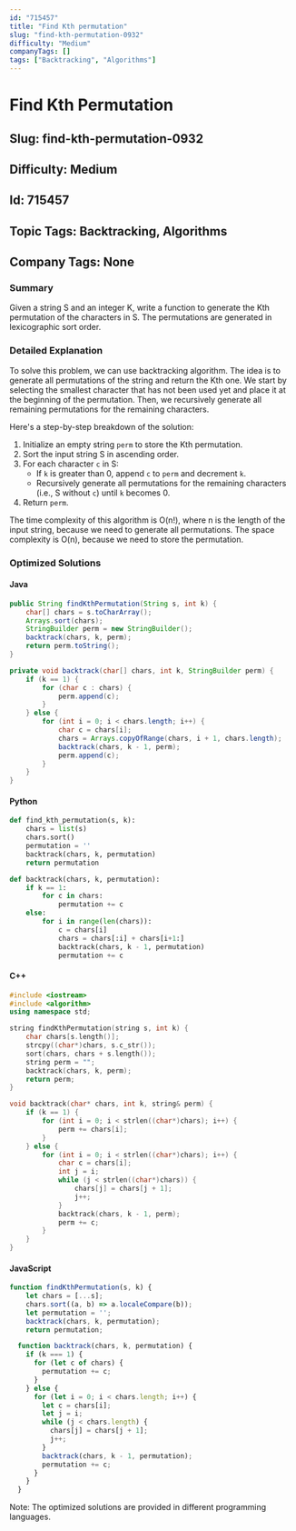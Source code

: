 ```yaml
---
id: "715457"
title: "Find Kth permutation"
slug: "find-kth-permutation-0932"
difficulty: "Medium"
companyTags: []
tags: ["Backtracking", "Algorithms"]
---
```


# Find Kth Permutation
## Slug: find-kth-permutation-0932
## Difficulty: Medium
## Id: 715457
## Topic Tags: Backtracking, Algorithms
## Company Tags: None

### Summary
Given a string S and an integer K, write a function to generate the Kth permutation of the characters in S. The permutations are generated in lexicographic sort order.

### Detailed Explanation
To solve this problem, we can use backtracking algorithm. The idea is to generate all permutations of the string and return the Kth one. We start by selecting the smallest character that has not been used yet and place it at the beginning of the permutation. Then, we recursively generate all remaining permutations for the remaining characters.

Here's a step-by-step breakdown of the solution:

1. Initialize an empty string `perm` to store the Kth permutation.
2. Sort the input string S in ascending order.
3. For each character `c` in S:
   - If `k` is greater than 0, append `c` to `perm` and decrement `k`.
   - Recursively generate all permutations for the remaining characters (i.e., S without `c`) until `k` becomes 0.
4. Return `perm`.

The time complexity of this algorithm is O(n!), where n is the length of the input string, because we need to generate all permutations. The space complexity is O(n), because we need to store the permutation.

### Optimized Solutions

#### Java
```java
public String findKthPermutation(String s, int k) {
    char[] chars = s.toCharArray();
    Arrays.sort(chars);
    StringBuilder perm = new StringBuilder();
    backtrack(chars, k, perm);
    return perm.toString();
}

private void backtrack(char[] chars, int k, StringBuilder perm) {
    if (k == 1) {
        for (char c : chars) {
            perm.append(c);
        }
    } else {
        for (int i = 0; i < chars.length; i++) {
            char c = chars[i];
            chars = Arrays.copyOfRange(chars, i + 1, chars.length);
            backtrack(chars, k - 1, perm);
            perm.append(c);
        }
    }
}
```

#### Python
```python
def find_kth_permutation(s, k):
    chars = list(s)
    chars.sort()
    permutation = ''
    backtrack(chars, k, permutation)
    return permutation

def backtrack(chars, k, permutation):
    if k == 1:
        for c in chars:
            permutation += c
    else:
        for i in range(len(chars)):
            c = chars[i]
            chars = chars[:i] + chars[i+1:]
            backtrack(chars, k - 1, permutation)
            permutation += c
```

#### C++
```cpp
#include <iostream>
#include <algorithm>
using namespace std;

string findKthPermutation(string s, int k) {
    char chars[s.length()];
    strcpy((char*)chars, s.c_str());
    sort(chars, chars + s.length());
    string perm = "";
    backtrack(chars, k, perm);
    return perm;
}

void backtrack(char* chars, int k, string& perm) {
    if (k == 1) {
        for (int i = 0; i < strlen((char*)chars); i++) {
            perm += chars[i];
        }
    } else {
        for (int i = 0; i < strlen((char*)chars); i++) {
            char c = chars[i];
            int j = i;
            while (j < strlen((char*)chars)) {
                chars[j] = chars[j + 1];
                j++;
            }
            backtrack(chars, k - 1, perm);
            perm += c;
        }
    }
}
```

#### JavaScript
```javascript
function findKthPermutation(s, k) {
    let chars = [...s];
    chars.sort((a, b) => a.localeCompare(b));
    let permutation = '';
    backtrack(chars, k, permutation);
    return permutation;

  function backtrack(chars, k, permutation) {
    if (k === 1) {
      for (let c of chars) {
        permutation += c;
      }
    } else {
      for (let i = 0; i < chars.length; i++) {
        let c = chars[i];
        let j = i;
        while (j < chars.length) {
          chars[j] = chars[j + 1];
          j++;
        }
        backtrack(chars, k - 1, permutation);
        permutation += c;
      }
    }
  }
```
Note: The optimized solutions are provided in different programming languages.